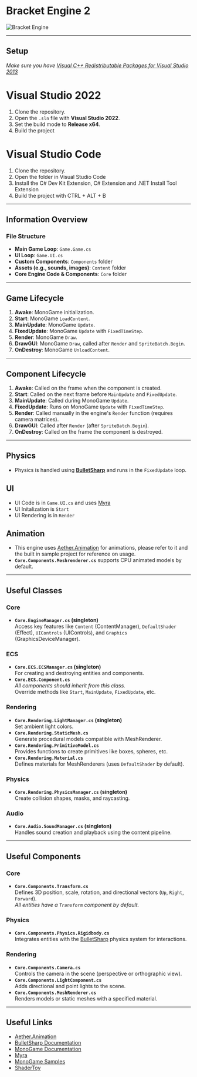 # Bracket Engine 2

![Bracket Engine](https://github.com/user-attachments/assets/6c82cbc4-44c8-460d-9791-95406c50f541)

---

## Setup

*Make sure you have [Visual C++ Redistributable Packages for Visual Studio 2013](https://www.microsoft.com/en-gb/download/details.aspx?id=40784)*
# Visual Studio 2022
1. Clone the repository.
2. Open the `.sln` file with **Visual Studio 2022**.
3. Set the build mode to **Release x64**.
4. Build the project
# Visual Studio Code
1. Clone the repository.
2. Open the folder in Visual Studio Code
3. Install the C# Dev Kit Extension, C# Extension and .NET Install Tool Extension
4. Build the project with CTRL + ALT + B

---

## Information Overview

### File Structure
- **Main Game Loop**: `Game.Game.cs`
- **UI Loop**: `Game.UI.cs`
- **Custom Components**: `Components` folder
- **Assets (e.g., sounds, images)**: `Content` folder  
- **Core Engine Code & Components**: `Core` folder

---

## Game Lifecycle

1. **Awake**: MonoGame initialization.
2. **Start**: MonoGame `LoadContent`.
3. **MainUpdate**: MonoGame `Update`.
4. **FixedUpdate**: MonoGame `Update` with `FixedTimeStep`.
5. **Render**: MonoGame `Draw`.
6. **DrawGUI**: MonoGame `Draw`, called after `Render` and `SpriteBatch.Begin`.
7. **OnDestroy**: MonoGame `UnloadContent`.

---

## Component Lifecycle

1. **Awake**: Called on the frame when the component is created.
2. **Start**: Called on the next frame before `MainUpdate` and `FixedUpdate`.
3. **MainUpdate**: Called during MonoGame `Update`.
4. **FixedUpdate**: Runs on MonoGame `Update` with `FixedTimeStep`.
5. **Render**: Called manually in the engine's `Render` function (requires camera matrices).
6. **DrawGUI**: Called after `Render` (after `SpriteBatch.Begin`).
7. **OnDestroy**: Called on the frame the component is destroyed.

---

## Physics
- Physics is handled using **[BulletSharp](https://andrestraks.github.io/BulletSharp/)** and runs in the `FixedUpdate` loop.

## UI
- UI Code is in `Game.UI.cs` and uses [Myra](https://github.com/rds1983/Myra/wiki)
- UI Initalization is `Start`
- UI Rendering is in `Render`

## Animation
- This engine uses [Aether.Animation](https://github.com/nkast/Aether.Extras/tree/main/Animation) for animations, please refer to it and the built in sample project for reference on usage.
- **`Core.Components.Meshrenderer.cs`** supports CPU animated models by default.

---

## Useful Classes

### Core
- **`Core.EngineManager.cs` (singleton)**  
  Access key features like `Content` (ContentManager), `DefaultShader` (Effect), `UIControls` (UIControls), and `Graphics` (GraphicsDeviceManager).

### ECS
- **`Core.ECS.ECSManager.cs` (singleton)**  
  For creating and destroying entities and components.
- **`Core.ECS.Component.cs`**  
  *All components should inherit from this class.*  
  Override methods like `Start`, `MainUpdate`, `FixedUpdate`, etc.

### Rendering
- **`Core.Rendering.LightManager.cs` (singleton)**  
  Set ambient light colors.
- **`Core.Rendering.StaticMesh.cs`**  
  Generate procedural models compatible with MeshRenderer.
- **`Core.Rendering.PrimitiveModel.cs`**  
  Provides functions to create primitives like boxes, spheres, etc.
- **`Core.Rendering.Material.cs`**  
  Defines materials for MeshRenderers (uses `DefaultShader` by default).

### Physics
- **`Core.Rendering.PhysicsManager.cs` (singleton)**  
  Create collision shapes, masks, and raycasting.

### Audio
- **`Core.Audio.SoundManager.cs` (singleton)**  
  Handles sound creation and playback using the content pipeline.

---

## Useful Components

### Core
- **`Core.Components.Transform.cs`**  
  Defines 3D position, scale, rotation, and directional vectors (`Up`, `Right`, `Forward`).  
  *All entities have a `Transform` component by default.*

### Physics
- **`Core.Components.Physics.Rigidbody.cs`**  
  Integrates entities with the [BulletSharp](https://andrestraks.github.io/BulletSharp/) physics system for interactions.

### Rendering
- **`Core.Components.Camera.cs`**  
  Controls the camera in the scene (perspective or orthographic view).
- **`Core.Components.LightComponent.cs`**  
  Adds directional and point lights to the scene.
- **`Core.Components.MeshRenderer.cs`**  
  Renders models or static meshes with a specified material.

---

## Useful Links

- [Aether.Animation](https://github.com/nkast/Aether.Extras/tree/main/Animation)
- [BulletSharp Documentation](https://andrestraks.github.io/BulletSharp/)
- [MonoGame Documentation](https://docs.monogame.net/)
- [Myra](https://github.com/rds1983/Myra/wiki)
- [MonoGame Samples](https://docs.monogame.net/articles/samples.html)
- [ShaderToy](https://www.shadertoy.com/)
